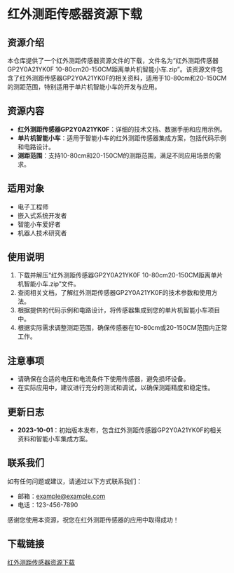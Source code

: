 # 红外测距传感器资源下载

## 资源介绍

本仓库提供了一个红外测距传感器资源文件的下载，文件名为“红外测距传感器GP2Y0A21YK0F 10-80cm20-150CM距离单片机智能小车.zip”。该资源文件包含了红外测距传感器GP2Y0A21YK0F的相关资料，适用于10-80cm和20-150CM的测距范围，特别适用于单片机智能小车的开发与应用。

## 资源内容

- **红外测距传感器GP2Y0A21YK0F**：详细的技术文档、数据手册和应用示例。
- **单片机智能小车**：适用于智能小车的红外测距传感器集成方案，包括代码示例和电路设计。
- **测距范围**：支持10-80cm和20-150CM的测距范围，满足不同应用场景的需求。

## 适用对象

- 电子工程师
- 嵌入式系统开发者
- 智能小车爱好者
- 机器人技术研究者

## 使用说明

1. 下载并解压“红外测距传感器GP2Y0A21YK0F 10-80cm20-150CM距离单片机智能小车.zip”文件。
2. 查阅相关文档，了解红外测距传感器GP2Y0A21YK0F的技术参数和使用方法。
3. 根据提供的代码示例和电路设计，将传感器集成到您的单片机智能小车项目中。
4. 根据实际需求调整测距范围，确保传感器在10-80cm或20-150CM范围内正常工作。

## 注意事项

- 请确保在合适的电压和电流条件下使用传感器，避免损坏设备。
- 在实际应用中，建议进行充分的测试和调试，以确保测距精度和稳定性。

## 更新日志

- **2023-10-01**：初始版本发布，包含红外测距传感器GP2Y0A21YK0F的相关资料和智能小车集成方案。

## 联系我们

如有任何问题或建议，请通过以下方式联系我们：

- 邮箱：example@example.com
- 电话：123-456-7890

感谢您使用本资源，祝您在红外测距传感器的应用中取得成功！

## 下载链接

[红外测距传感器资源下载](https://pan.quark.cn/s/b4b78aa34dc0)